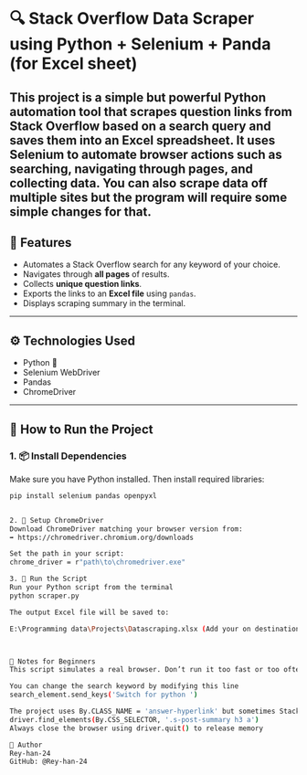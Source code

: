 # 🔍 Stack Overflow Data Scraper using Python + Selenium + Panda (for Excel sheet)

This project is a simple but powerful Python automation tool that scrapes question links from **Stack Overflow** based on a search query and saves them into an Excel spreadsheet.
It uses Selenium to automate browser actions such as searching, navigating through pages, and collecting data.
You can also scrape data off multiple sites but the program will require some simple changes for that.
---

## 📌 Features

- Automates a Stack Overflow search for any keyword of your choice.
- Navigates through **all pages** of results.
- Collects **unique question links**.
- Exports the links to an **Excel file** using `pandas`.
- Displays scraping summary in the terminal.

---

## ⚙️ Technologies Used

- Python 🐍
- Selenium WebDriver
- Pandas
- ChromeDriver

---

## 🚀 How to Run the Project

### 1. 📦 Install Dependencies

Make sure you have Python installed. Then install required libraries:

```bash
pip install selenium pandas openpyxl


2. 🔧 Setup ChromeDriver
Download ChromeDriver matching your browser version from:
➡️ https://chromedriver.chromium.org/downloads

Set the path in your script:
chrome_driver = r"path\to\chromedriver.exe"

3. 🏁 Run the Script
Run your Python script from the terminal
python scraper.py

The output Excel file will be saved to:

E:\Programming data\Projects\Datascraping.xlsx (Add your on destination)



🧠 Notes for Beginners
This script simulates a real browser. Don’t run it too fast or too often to avoid being blocked.

You can change the search keyword by modifying this line
search_element.send_keys('Switch for python ')

The project uses By.CLASS_NAME = 'answer-hyperlink' but sometimes Stack Overflow updates class names. If links aren’t scraping, use a more robust selector like
driver.find_elements(By.CSS_SELECTOR, '.s-post-summary h3 a')
Always close the browser using driver.quit() to release memory

👤 Author
Rey-han-24
GitHub: @Rey-han-24



